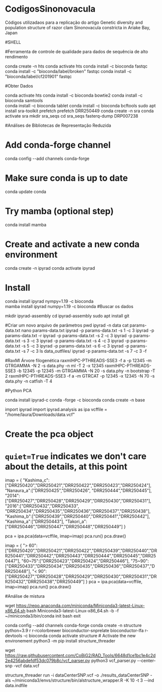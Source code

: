 # CodigosSinonovacula
Códigos utilizadaos para a replicação do artigo 
Genetic diversity and population structure of razor clam Sinonovacula constricta in Ariake Bay, Japan

#SHELL

#Ferramenta de controle de qualidade para dados de sequência de alto rendimento

conda create -n hts
conda activate hts
conda install -c bioconda fastqc
conda install -c "bioconda/label/broken" fastqc
conda install -c "bioconda/label/cf201901" fastqc

#Obter Dados

conda activate hts
conda install -c bioconda bowtie2 
conda install -c bioconda samtools  
conda install -c bioconda tablet
conda install -c bioconda bcftools
sudo apt install sra-toolkit
prefetch
prefetch DRR250449
conda create -n sra
conda activate sra
mkdir sra_seqs
cd sra_seqs
fasterq-dump DRP007238


#Análises de Bibliotecas de Representação Reduzida

# Add conda-forge channel
conda config --add channels conda-forge
# Make sure conda is up to date
conda update conda
# Try mamba (optional step)
conda install mamba
# Create and activate a new conda environment
conda create -n ipyrad
conda activate ipyrad
# Install 
conda install ipyrad nympy=1.19 -c bioconda  
mamba install ipyrad numpy=1.19 -c bioconda
#Buscar os dados 

mkdir ipyrad-assembly
cd ipyrad-assembly
sudo apt install git

#Criar um novo arquivo de parâmetros
pwd
ipyrad -n data
cat params-data.txt
nano params-data.txt
ipyrad -p params-data.txt -s 1 -c 3
ipyrad -p params-data.txt -r
ipyrad -p params-data.txt -s 2 -c 3
ipyrad -p params-data.txt -s 3 -c 3
ipyrad -p params-data.txt -s 4 -c 3
ipyrad -p params-data.txt -s 5 -c 3
ipyrad -p params-data.txt -s 6 -c 3
ipyrad -p params-data.txt -s 7 -c 3
ls data_outfiles/
ipyrad -p params-data.txt -s 7 -c 3 -f

#RaxMl Árvore filogenética
raxmlHPC-PTHREADS-SSE3 -f a -p 12345 -m GTRGAMMA -N 2 -s data.phy -n ml -T 2 -x 12345
raxmlHPC-PTHREADS-SSE3 -b 12345 -p 12345 -m GTRGAMMA -N 20 -s data.phy -n bootstrap -T 2
raxmlHPC-PTHREADS-SSE3 -f a -m GTRCAT -p 12345 -x 12345 -N 70 -s data.phy -n catfish -T 4

#Python PCA

conda install ipyrad-c conda -forge -c bioconda
conda create -n base

import ipyrad
import ipyrad.analysis as ipa 
vcffile = "/home/laura/Downloads/data.vcf"
# Create the pca object
# `quiet=True` indicates we don't care about the details, at this point
imap = {
     "Kashima_c":["DRR250420","DRR250421","DRR250422","DRR250423","DRR250424"],
     "Nanaura_a":["DRR250425","DRR250426", "DRR250444","DRR250445"],
     "2014":["DRR250427","DRR250428","DRR250429","DRR250430","DRR250431"],
     "2016":["DRR250432","DRR250433", "DRR250434","DRR250435","DRR250436","DRR250437","DRR250438"],
     "Kashima_b":["DRR250439","DRR250440","DRR250441","DRR250442"],
     "Kashima_a":["DRR250443"],
     "Takori_a":["DRR250446","DRR250447","DRR250448","DRR250449"]
}

pca = ipa.pca(data=vcffile, imap=imap)
pca.run()
pca.draw()

imap = {
     "> 60":["DRR250420","DRR250421","DRR250422","DRR250439","DRR250440","DRR250441","DRR250442","DRR250443","DRR250444","DRR250445","DRR250447"],
     "60~75":["DRR250423","DRR250424","DRR250446"],
     "75~90":["DRR250433","DRR250434","DRR250435","DRR250436","DRR250437","DRR250448"],
     "< 90":["DRR250427","DRR250428","DRR250429","DRR250430","DRR250431","DRR250432","DRR250438","DRR250449"]
}
pca = ipa.pca(data=vcffile, imap=imap)
pca.run()
pca.draw()


#Análise de mistura

wget https://repo.anaconda.com/miniconda/Miniconda3-latest-Linux-x86_64.sh
bash Miniconda3-latest-Linux-x86_64.sh -b -f
~/miniconda3/bin/conda init bash
exit

conda config --add channels conda-forge
conda create -n structure python=3.9 r r-rcolorbrewer bioconductor-snprelate bioconductor-lfa r-devtools -c bioconda
conda activate structure  # Activate the new environement
python3 -m pip install structure_threader 

wget https://raw.githubusercontent.com/CoBiG2/RAD_Tools/6648d1ce1bc1e4c2d2e4256abdefdf53dc079b8c/vcf_parser.py
python3 vcf_parser.py --center-snp -vcf data.vcf

structure_threader run -i dataCenterSNP.vcf -o ./results_dataCenterSNP -als ~/miniconda3/envs/structure/bin/alstructure_wrapper.R -K 10 -t 3 --ind data.indfile

